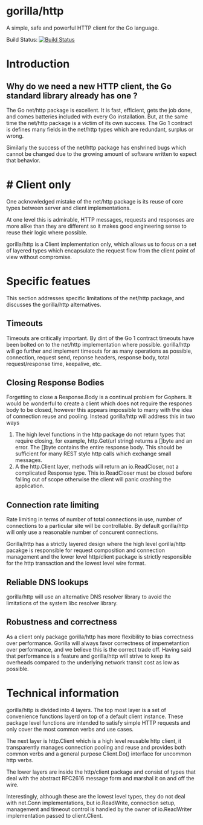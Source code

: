 # gorilla/http

A simple, safe and powerful HTTP client for the Go language.

Build Status: [![Build Status](https://drone.io/github.com/gorilla/http/status.png)](https://drone.io/github.com/gorilla/http/latest)

# Introduction

## Why do we need a new HTTP client, the Go standard library already has one ?

The Go net/http package is excellent. It is fast, efficient, gets the job done, and comes batteries 
included with every Go installation. But, at the same time the net/http package is a victim of its
own success. The Go 1 contract is defines many fields in the net/http types which are redundant, surplus
or wrong. 

Similarly the success of the net/http package has enshrined bugs which cannot be changed due to the growing
amount of software written to expect that behavior.

# # Client only

One acknowledged mistake of the net/http package is its reuse of core types between server and client implementations. 

At one level this is admirable, HTTP messages, requests and responses are more alike than they are different so it makes
good engineering sense to reuse their logic where possible. 

gorilla/http is a Client implementation only, which allows us to focus on a set of layered types which encapsulate the
request flow from the client point of view without compromise.

# Specific featues

This section addresses specific limitations of the net/http package, and discusses the gorilla/http alternatives.

## Timeouts

Timeouts are critically important. By dint of the Go 1 contract timeouts have been bolted on to the net/http implementation where possible. 
gorilla/http will go further and implement timeouts for as many operations as possible, connection, request send, reponse headers, response body, total request/response time, keepalive, etc.

## Closing Response Bodies

Forgetting to close a Response.Body is a continual problem for Gophers. It would be wonderful to create a client which does not 
require the respones body to be closed, however this appears impossible to marry with the idea of connection reuse and pooling.
Instead gorilla/http will address this in two ways
1. The high level functions in the http package do not return types that require closing, for example, http.Get(url string) returns a []byte and an error. The []byte 
contains the entire response body. This should be sufficient for many REST style http calls which exchange small messages.
2. A the http.Client layer, methods will return an io.ReadCloser, not a complicated Response type. This io.ReadCloser must be closed before falling out of scope otherwise the client will panic crashing the application.

## Connection rate limiting

Rate limiting in terms of number of total connections in use, number of connections to a particular site will be controllable. By default gorilla/http will only use a reasonable number of concurent connections. 

Gorilla/http has a strictly layered design where the high level gorilla/http pacakge is responsible for request composition and connection management and the lower level http/client package is strictly responsible for the http transaction and the lowest level wire format.

## Reliable DNS lookups

gorilla/http will use an alternative DNS resolver library to avoid the limitations of the system libc resolver library.

## Robustness and correctness

As a client only package gorilla/http has more flexibility to bias correctness over performance. Gorilla will always favor correctness of impemetantion over performance, and we believe this is the correct trade off. Having said that performance is a feature and gorilla/http will strive to keep its overheads compared to the underlying network transit cost as low as possible.

# Technical information

gorilla/http is divided into 4 layers. The top most layer is a set of convenience functions layerd on top of a
default client instance. These package level functions are intended to satisfy simple HTTP requests and only cover the most common verbs and use cases.

The next layer is http.Client which is a high level reusable http client, it transparently manages connection pooling and reuse and provides both common verbs and a 
general purpose Client.Do() interface for uncommon http verbs.

The lower layers are inside the http/client package and consist of types that deal with the abstract RFC2616 message form and marshal it on and off the wire. 

Interestingly, although these are the lowest level types, they do not deal with net.Conn implementations, but io.ReadWrite, connection setup, management and timeout control is handled by the owner of io.ReadWriter implementation passed to client.Client.
